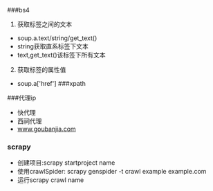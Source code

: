 ###bs4
1. 获取标签之间的文本
- soup.a.text/string/get_text()
- string获取直系标签下文本
- text,get_text()该标签下所有文本
2. 获取标签的属性值
- soup.a['href']
###xpath

###代理ip
- 快代理
- 西祠代理
- www.goubanjia.com

### scrapy
- 创建项目:scrapy startproject name
- 使用crawlSpider: scrapy genspider -t crawl example example.com
- 运行scrapy crawl name